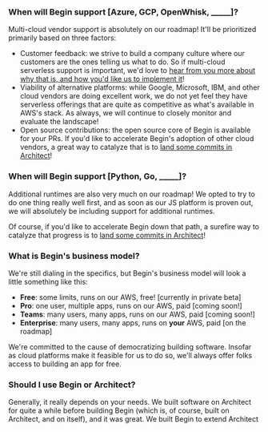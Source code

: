 ### When will Begin support [Azure, GCP, OpenWhisk, _____]?

Multi-cloud vendor support is absolutely on our roadmap! It'll be prioritized primarily based on three factors:

- Customer feedback: we strive to build a company culture where our customers are the ones telling us what to do. So if multi-cloud serverless support is important, we'd love to [hear from you more about why that is, and how you'd like us to implement it](/en/support/issues/)!
- Viability of alternative platforms: while Google, Microsoft, IBM, and other cloud vendors are doing excellent work, we do not yet feel they have serverless offerings that are quite as competitive as what's available in AWS's stack. As always, we will continue to closely monitor and evaluate the landscape!
- Open source contributions: the open source core of Begin is available for your PRs. If you'd like to accelerate Begin's adoption of other cloud vendors, a great way to catalyze that is to [land some commits in Architect](https://github.com/arc-repos/)!


### When will Begin support [Python, Go, _____]?

Additional runtimes are also very much on our roadmap! We opted to try to do one thing really well first, and as soon as our JS platform is proven out, we will absolutely be including support for additional runtimes.

Of course, if you'd like to accelerate Begin down that path, a surefire way to catalyze that progress is to [land some commits in Architect](https://github.com/arc-repos/)!


### What is Begin's business model?

We're still dialing in the specifics, but Begin's business model will look a little something like this:

- **Free**: some limits, runs on our AWS, free! [currently in private beta]
- **Pro**: one user, multiple apps, runs on our AWS, paid [coming soon!]
- **Teams**: many users, many apps, runs on our AWS, paid [coming soon!]
- **Enterprise**: many users, many apps, runs on **your** AWS, paid [on the roadmap]

We're committed to the cause of democratizing building software. Insofar as cloud platforms make it feasible for us to do so, we'll always offer folks access to building an app for free.


### Should I use Begin or Architect?

Generally, it really depends on your needs. We built software on Architect for quite a while before building Begin (which is, of course, built on Architect, and on itself), and it was great. We built Begin to extend Architect 